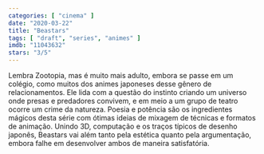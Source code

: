 ```yaml
---
categories: [ "cinema" ]
date: "2020-03-22"
title: "Beastars"
tags: [ "draft", "series", "animes" ]
imdb: "11043632"
stars: "3/5"
---
```

Lembra Zootopia, mas é muito mais adulto, embora se passe em um colégio, como muitos dos animes japoneses desse gênero de relacionamentos. Ele lida com a questão do instinto criando um universo onde presas e predadores convivem, e em meio a um grupo de teatro ocorre um crime da natureza. Poesia e potência são os ingredientes mágicos desta série com ótimas ideias de mixagem de técnicas e formatos de animação. Unindo 3D, computação e os traços típicos de desenho japonês, Beastars vai além tanto pela estética quanto pela argumentação, embora falhe em desenvolver ambos de maneira satisfatória.
